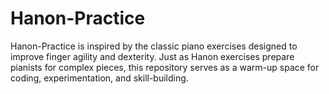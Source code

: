 # Hanon-Practice
Hanon-Practice is inspired by the classic piano exercises designed to improve finger agility and dexterity. Just as Hanon exercises prepare pianists for complex pieces, this repository serves as a warm-up space for coding, experimentation, and skill-building.
